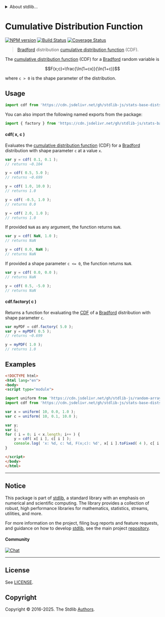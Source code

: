 <!--

@license Apache-2.0

Copyright (c) 2025 The Stdlib Authors.

Licensed under the Apache License, Version 2.0 (the "License");
you may not use this file except in compliance with the License.
You may obtain a copy of the License at

   http://www.apache.org/licenses/LICENSE-2.0

Unless required by applicable law or agreed to in writing, software
distributed under the License is distributed on an "AS IS" BASIS,
WITHOUT WARRANTIES OR CONDITIONS OF ANY KIND, either express or implied.
See the License for the specific language governing permissions and
limitations under the License.

-->


<details>
  <summary>
    About stdlib...
  </summary>
  <p>We believe in a future in which the web is a preferred environment for numerical computation. To help realize this future, we've built stdlib. stdlib is a standard library, with an emphasis on numerical and scientific computation, written in JavaScript (and C) for execution in browsers and in Node.js.</p>
  <p>The library is fully decomposable, being architected in such a way that you can swap out and mix and match APIs and functionality to cater to your exact preferences and use cases.</p>
  <p>When you use stdlib, you can be absolutely certain that you are using the most thorough, rigorous, well-written, studied, documented, tested, measured, and high-quality code out there.</p>
  <p>To join us in bringing numerical computing to the web, get started by checking us out on <a href="https://github.com/stdlib-js/stdlib">GitHub</a>, and please consider <a href="https://opencollective.com/stdlib">financially supporting stdlib</a>. We greatly appreciate your continued support!</p>
</details>

# Cumulative Distribution Function

[![NPM version][npm-image]][npm-url] [![Build Status][test-image]][test-url] [![Coverage Status][coverage-image]][coverage-url] <!-- [![dependencies][dependencies-image]][dependencies-url] -->

> [Bradford][bradford-distribution] distribution [cumulative distribution function][cdf] (CDF).

<section class="intro">

The [cumulative distribution function][cdf] (CDF) for a [Bradford][bradford-distribution] random variable is

<!-- <equation class="equation" label="eq:bradford_cdf" align="center" raw="F(x;c)=\frac{\ln(1+cx)}{\ln(1+c)}" alt="Cumulative distribution function (CDF) for a Bradford distribution."> -->

```math
F(x;c)=\frac{\ln(1+cx)}{\ln(1+c)}
```

<!-- <div class="equation" align="center" data-raw-text="F(x;c)=\frac{\ln(1+cx)}{\ln(1+c)}" data-equation="eq:bradford_cdf">
    <img src="https://cdn.jsdelivr.net/gh/stdlib-js/stdlib@51534079fef45e990850102147e8945fb023d1d0/lib/node_modules/@stdlib/stats/base/dists/bradford/cdf/docs/img/equation_bradford_cdf.svg" alt="Cumulative distribution function (CDF) for a Bradford distribution.">
    <br>
</div> -->

<!-- </equation> -->

where `c > 0` is the shape parameter of the distribution.

</section>

<!-- /.intro -->



<section class="usage">

## Usage

```javascript
import cdf from 'https://cdn.jsdelivr.net/gh/stdlib-js/stats-base-dists-bradford-cdf@esm/index.mjs';
```

You can also import the following named exports from the package:

```javascript
import { factory } from 'https://cdn.jsdelivr.net/gh/stdlib-js/stats-base-dists-bradford-cdf@esm/index.mjs';
```

#### cdf( x, c )

Evaluates the [cumulative distribution function][cdf] (CDF) for a [Bradford][bradford-distribution] distribution with shape parameter `c` at a value `x`.

```javascript
var y = cdf( 0.1, 0.1 );
// returns ~0.104

y = cdf( 0.5, 5.0 );
// returns ~0.699

y = cdf( 1.0, 10.0 );
// returns 1.0

y = cdf( -0.5, 1.0 );
// returns 0.0

y = cdf( 2.0, 1.0 );
// returns 1.0
```

If provided `NaN` as any argument, the function returns `NaN`.

```javascript
var y = cdf( NaN, 1.0 );
// returns NaN

y = cdf( 0.0, NaN );
// returns NaN
```

If provided a shape parameter `c <= 0`, the function returns `NaN`.

```javascript
var y = cdf( 0.0, 0.0 );
// returns NaN

y = cdf( 0.5, -5.0 );
// returns NaN
```

#### cdf.factory( c )

Returns a function for evaluating the [CDF][cdf] of a [Bradford][bradford-distribution] distribution with shape parameter `c`.

```javascript
var myPDF = cdf.factory( 5.0 );
var y = myPDF( 0.5 );
// returns ~0.699

y = myPDF( 1.0 );
// returns 1.0
```

</section>

<!-- /.usage -->

<section class="examples">

## Examples

<!-- eslint no-undef: "error" -->

```html
<!DOCTYPE html>
<html lang="en">
<body>
<script type="module">

import uniform from 'https://cdn.jsdelivr.net/gh/stdlib-js/random-array-uniform@esm/index.mjs';
import cdf from 'https://cdn.jsdelivr.net/gh/stdlib-js/stats-base-dists-bradford-cdf@esm/index.mjs';

var x = uniform( 10, 0.0, 1.0 );
var c = uniform( 10, 0.1, 10.0 );

var y;
var i;
for ( i = 0; i < x.length; i++ ) {
    y = cdf( x[ i ], c[ i ] );
    console.log( 'x: %d, c: %d, F(x;c): %d', x[ i ].toFixed( 4 ), c[ i ].toFixed( 4 ), y.toFixed( 4 ) );
}

</script>
</body>
</html>
```

</section>

<!-- /.examples -->

<!-- Section for related `stdlib` packages. Do not manually edit this section, as it is automatically populated. -->

<section class="related">

</section>

<!-- /.related -->

<!-- Section for all links. Make sure to keep an empty line after the `section` element and another before the `/section` close. -->


<section class="main-repo" >

* * *

## Notice

This package is part of [stdlib][stdlib], a standard library with an emphasis on numerical and scientific computing. The library provides a collection of robust, high performance libraries for mathematics, statistics, streams, utilities, and more.

For more information on the project, filing bug reports and feature requests, and guidance on how to develop [stdlib][stdlib], see the main project [repository][stdlib].

#### Community

[![Chat][chat-image]][chat-url]

---

## License

See [LICENSE][stdlib-license].


## Copyright

Copyright &copy; 2016-2025. The Stdlib [Authors][stdlib-authors].

</section>

<!-- /.stdlib -->

<!-- Section for all links. Make sure to keep an empty line after the `section` element and another before the `/section` close. -->

<section class="links">

[npm-image]: http://img.shields.io/npm/v/@stdlib/stats-base-dists-bradford-cdf.svg
[npm-url]: https://npmjs.org/package/@stdlib/stats-base-dists-bradford-cdf

[test-image]: https://github.com/stdlib-js/stats-base-dists-bradford-cdf/actions/workflows/test.yml/badge.svg?branch=main
[test-url]: https://github.com/stdlib-js/stats-base-dists-bradford-cdf/actions/workflows/test.yml?query=branch:main

[coverage-image]: https://img.shields.io/codecov/c/github/stdlib-js/stats-base-dists-bradford-cdf/main.svg
[coverage-url]: https://codecov.io/github/stdlib-js/stats-base-dists-bradford-cdf?branch=main

<!--

[dependencies-image]: https://img.shields.io/david/stdlib-js/stats-base-dists-bradford-cdf.svg
[dependencies-url]: https://david-dm.org/stdlib-js/stats-base-dists-bradford-cdf/main

-->

[chat-image]: https://img.shields.io/gitter/room/stdlib-js/stdlib.svg
[chat-url]: https://app.gitter.im/#/room/#stdlib-js_stdlib:gitter.im

[stdlib]: https://github.com/stdlib-js/stdlib

[stdlib-authors]: https://github.com/stdlib-js/stdlib/graphs/contributors

[umd]: https://github.com/umdjs/umd
[es-module]: https://developer.mozilla.org/en-US/docs/Web/JavaScript/Guide/Modules

[deno-url]: https://github.com/stdlib-js/stats-base-dists-bradford-cdf/tree/deno
[deno-readme]: https://github.com/stdlib-js/stats-base-dists-bradford-cdf/blob/deno/README.md
[umd-url]: https://github.com/stdlib-js/stats-base-dists-bradford-cdf/tree/umd
[umd-readme]: https://github.com/stdlib-js/stats-base-dists-bradford-cdf/blob/umd/README.md
[esm-url]: https://github.com/stdlib-js/stats-base-dists-bradford-cdf/tree/esm
[esm-readme]: https://github.com/stdlib-js/stats-base-dists-bradford-cdf/blob/esm/README.md
[branches-url]: https://github.com/stdlib-js/stats-base-dists-bradford-cdf/blob/main/branches.md

[stdlib-license]: https://raw.githubusercontent.com/stdlib-js/stats-base-dists-bradford-cdf/main/LICENSE

[cdf]: https://en.wikipedia.org/wiki/Cumulative_distribution_function

[bradford-distribution]: https://en.wikipedia.org/wiki/Bradford%27s_law

</section>

<!-- /.links -->
